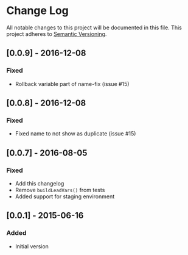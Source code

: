 # Change Log
All notable changes to this project will be documented in this file.
This project adheres to [Semantic Versioning](http://semver.org/).

## [0.0.9] - 2016-12-08
### Fixed
- Rollback variable part of name-fix (issue #15)

## [0.0.8] - 2016-12-08
### Fixed
- Fixed name to not show as duplicate (issue #15)

## [0.0.7] - 2016-08-05
### Fixed
- Add this changelog
- Remove `buildLeadVars()` from tests
- Added support for staging environment

## [0.0.1] - 2015-06-16
### Added
- Initial version
